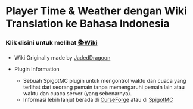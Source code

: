 # Player Time & Weather dengan Wiki Translation ke Bahasa Indonesia
### Klik disini untuk melihat [📚Wiki](https://github.com/GazorHuman/Player-Time-Weather-ID/wiki) 

* Wiki Originally made by [JadedDragoon](https://github.com/JadedDragoon/Player-Time-Weather)
* Plugin Information 


  * Sebuah SpigotMC plugin untuk mengontrol waktu dan cuaca yang terlihat dari seorang pemain tanpa memengaruhi pemain lain atau waktu dan cuaca server (yang sebenarnya).
  * Informasi lebih lanjut berada di [CurseForge](https://www.curseforge.com/minecraft/bukkit-plugins/player-time-weather)
atau di [SpigotMC](https://www.spigotmc.org/resources/player-time-weather.78366/)
